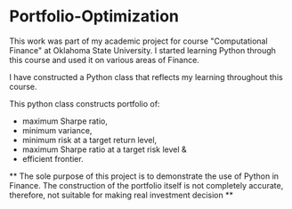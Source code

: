 # Portfolio-Optimization
This work was part of my academic project for course "Computational Finance" at Oklahoma State University. I started learning Python through this course and used it on various areas of Finance. 

I have constructed a Python class that reflects my learning throughout this course. 

This python class constructs portfolio of:
- maximum Sharpe ratio,
- minimum variance,
- minimum risk at a target return level,
- maximum Sharpe ratio at a target risk level &
- efficient frontier.


** The sole purpose of this project is to demonstrate the use of Python in Finance. The construction of the portfolio itself is not completely accurate, therefore, not suitable for making real investment decision **
